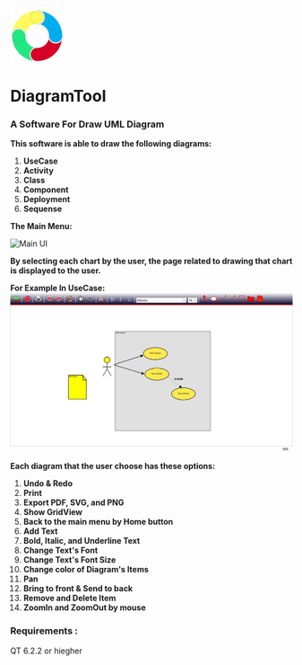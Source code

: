 ![icon](icons/diagramTool48x48.svg "DiagramTool")


# DiagramTool
###  A Software For Draw UML Diagram


 **This software is able to draw the following diagrams:**

1. **UseCase**
2. **Activity**
3. **Class**
4. **Component**
5. **Deployment**
6. **Sequense**

**The Main Menu:**

![Main UI](https://github.com/parisa-hr/UML-Diagram-Tool/blob/1bf2fbbcbf7e0e82e84b125bc7ca3884a6944b88/docs/diagramTool.gif)

**By selecting each chart by the user, the page related to drawing that chart is displayed to the user.**

**For Example In UseCase:**
![demo](https://github.com/parisa-hr/DiagramTool/blob/adaf32007dc82c162ba223a199290a0bb2782391/docs/useCase1.png)

**Each diagram that the user choose has these options:**

1. **Undo & Redo**
2. **Print**
3. **Export PDF, SVG, and PNG**
4. **Show  GridView**
5. **Back to the main menu by Home button**
6. **Add Text**
7. **Bold, Italic, and Underline Text**
8. **Change Text's Font**
9. **Change Text's Font Size**
10. **Change color of Diagram's Items**
11. **Pan**
12. **Bring to front & Send to back**
13. **Remove and Delete Item**
14. **ZoomIn and ZoomOut by mouse**


### Requirements :

QT 6.2.2 or hiegher




